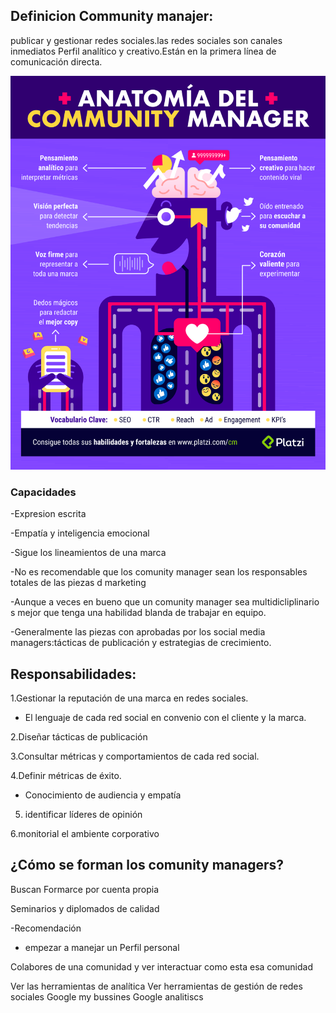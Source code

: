 ## Definicion Community manajer: 

publicar y gestionar redes sociales.las redes sociales  son canales inmediatos
Perfil analítico y creativo.Están en la primera línea de comunicación directa.



[<img src="https://github.com/lcarloszapatag/Audioglosario-Roles-en-Marketing-Digital/blob/main/anatomia%20comunity%20manager%20platzi.png" width="600"/>](https://github.com/lcarloszapatag/Audioglosario-Roles-en-Marketing-Digital/blob/main/anatomia%20comunity%20manager%20platzi.png)
### Capacidades 

-Expresion escrita

-Empatía y inteligencia emocional 

-Sigue los lineamientos de una marca 

-No es recomendable que los comunity manager sean los responsables totales de las piezas d marketing

-Aunque a veces  en bueno que un comunity manager sea multidicliplinario s mejor que tenga una habilidad blanda de trabajar en equipo.

-Generalmente las piezas con aprobadas por los social media managers:tácticas de publicación y estrategias de crecimiento.

## Responsabilidades:
1.Gestionar la reputación de una marca en redes sociales.

* El lenguaje de cada red social en convenio con el cliente y la marca.

2.Diseñar tácticas de publicación

3.Consultar métricas y comportamientos de cada red social.

4.Definir métricas de éxito.

* Conocimiento de audiencia y empatía

5. identificar líderes de opinión 

6.monitorial el ambiente corporativo


## ¿Cómo se forman los comunity managers?

Buscan Formarce por cuenta propia

Seminarios y diplomados de calidad 

-Recomendación

* empezar a  manejar un Perfil personal

Colabores de una comunidad y ver interactuar como esta esa comunidad

Ver las herramientas de analítica 
Ver herramientas de gestión de redes sociales
Google my bussines
Google analitiscs 
